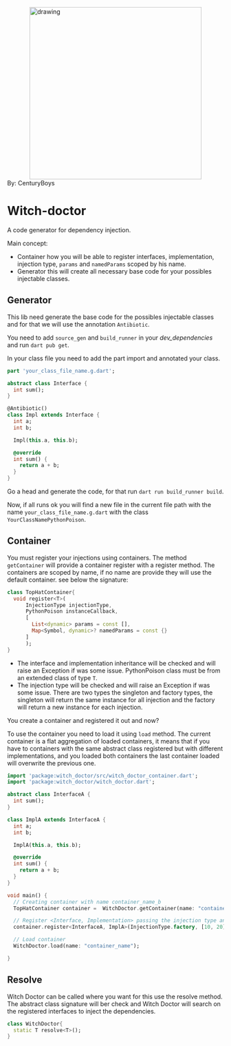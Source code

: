 <img src="https://external-content.duckduckgo.com/iu/?u=https%3A%2F%2Fi.pinimg.com%2Foriginals%2Fe6%2Fff%2F86%2Fe6ff86db1ad224c37d328579786e13f3.jpg&f=1&nofb=1&ipt=448de94a888dd920ca7383f804f09f69d49ad4d226d9bee06115bbc9b188e1d2&ipo=images" alt="drawing" style="width:400px;display: block;  margin-left: auto;margin-right: auto;"/>
By: CenturyBoys

# Witch-doctor

A code generator for dependency injection.

Main concept:

- Container how you will be able to register interfaces, implementation, injection type, `params` and `namedParams` scoped by his name.
- Generator this will create all necessary base code for your possibles injectable classes.

## Generator

This lib need generate the base code for the possibles injectable classes and for that we will use the annotation `Antibiotic`. 

You need to add `source_gen` and `build_runner` in your _dev_dependencies_ and run `dart pub get`.

In your class file you need to add the part import and annotated your class.

```dart
part 'your_class_file_name.g.dart';

abstract class Interface {
  int sum();
}

@Antibiotic()
class Impl extends Interface {
  int a;
  int b;

  Impl(this.a, this.b);

  @override
  int sum() {
    return a + b;
  }
}
```

Go a head and generate the code, for that run `dart run build_runner build`.

Now, if all runs ok you will find a new file in the current file path with the name `your_class_file_name.g.dart` with the class `YourClassNamePythonPoison`.


## Container

You must register your injections using containers. The method `getContainer` will provide a container register  with a register method. The containers are scoped by name, if no name are provide they will use the default container. see below the signature:

```dart
class TopHatContainer{
  void register<T>(
      InjectionType injectionType, 
      PythonPoison instanceCallback,
      [
        List<dynamic> params = const [],
        Map<Symbol, dynamic>? namedParams = const {}
      ]
      );
}
```

- The interface and implementation inheritance will be checked and will raise an Exception if was some issue. PythonPoison class must be from an extended class of type `T`.
- The injection type will be checked and will raise an Exception if was some issue. There are two types the singleton and factory types, the singleton will return the same instance for all injection and the factory will return a new instance for each injection.


You create a container and registered it out and now? 

To use the container you need to load it using `load` method. The current container is a flat aggregation of loaded containers, it means that if you have to containers with the same abstract class registered but with different implementations, and you loaded both containers the last container loaded will overwrite the previous one.

```dart
import 'package:witch_doctor/src/witch_doctor_container.dart';
import 'package:witch_doctor/witch_doctor.dart';

abstract class InterfaceA {
  int sum();
}

class ImplA extends InterfaceA {
  int a;
  int b;

  ImplA(this.a, this.b);

  @override
  int sum() {
    return a + b;
  }
}

void main() {
  // Creating container with name container_name_b
  TopHatContainer container =  WitchDoctor.getContainer(name: "container_name");

  // Register <Interface, Implementation> passing the injection type and default args
  container.register<InterfaceA, ImplA>(InjectionType.factory, [10, 20]);

  // Load container
  WitchDoctor.load(name: "container_name");

}


```
## Resolve

Witch Doctor can be called where you want for this use the resolve method. The abstract class signature will ber check and Witch Doctor will search on the registered interfaces to inject the dependencies.

```dart
class WitchDoctor{
  static T resolve<T>();
}
```